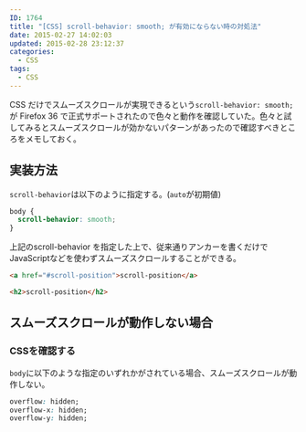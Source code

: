 ```yaml
---
ID: 1764
title: "[CSS] scroll-behavior: smooth; が有効にならない時の対処法"
date: 2015-02-27 14:02:03
updated: 2015-02-28 23:12:37
categories:
  - CSS
tags:
  - CSS
---
```


<p>CSS だけでスムーズスクロールが実現できるという<code>scroll-behavior: smooth;</code>が Firefox 36 で正式サポートされたので色々と動作を確認していた。色々と試してみるとスムーズスクロールが効かないパターンがあったので確認すべきところをメモしておく。</p>

<h2>実装方法</h2>

`scroll-behavior`は以下のように指定する。(<code>auto</code>が初期値)

```css
body {
  scroll-behavior: smooth;
}
```

<p>上記のscroll-behavior を指定した上で、従来通りアンカーを書くだけでJavaScriptなどを使わずスムーズスクロールすることができる。</p>

```html
<a href="#scroll-position">scroll-position</a>

<h2>scroll-position</h2>
```

<h2>スムーズスクロールが動作しない場合</h2>
<h3>CSSを確認する</h3>
<p><code>body</code>に以下のような指定のいずれかがされている場合、スムーズスクロールが動作しない。</p>

```css
overflow: hidden;
overflow-x: hidden;
overflow-y: hidden;
```
